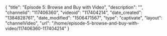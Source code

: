 {
    "title": "Episode 5: Browse and Buy with Video",
    "description": "",
    "channelid": "117406360",
    "videoid": "117404214",
    "date_created": "1384828761",
    "date_modified": "1506471567",
    "type": "captivate",
    "layout": "channelVideo",
    "url": "\/home\/episode-5-browse-and-buy-with-video\/117406360-117404214"
}